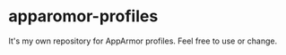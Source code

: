 apparomor-profiles
==================

It's my own repository for AppArmor profiles. Feel free to use or change.
